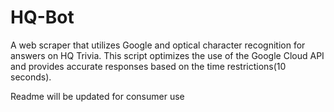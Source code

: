 # HQ-Bot
A web scraper that utilizes Google and optical character recognition for answers on HQ Trivia. This script optimizes the use of the Google Cloud API and provides accurate responses based on the time restrictions(10 seconds).

Readme will be updated for consumer use
